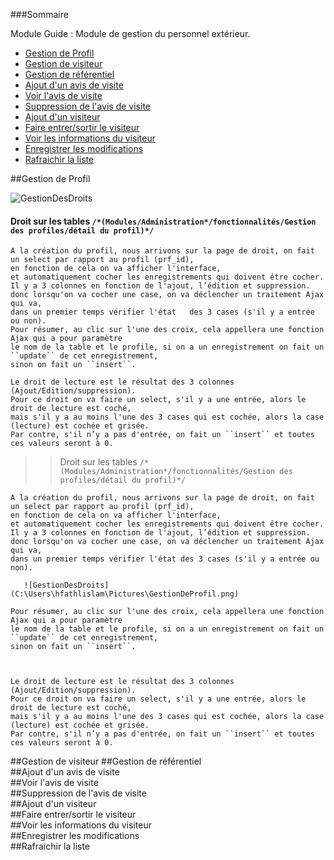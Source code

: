 ###Sommaire

Module Guide  : Module de gestion du personnel extérieur.


* [Gestion de Profil](#"profil")
* [Gestion de visiteur](#visiteur)
* [Gestion de référentiel](#référentiel)
* [Ajout d'un avis de visite](#Ajoutavis)
* [Voir l'avis de visite](#Voirl'avis)
* [Suppression de l'avis de visite](#Suppressionavis)
* [Ajout d'un visiteur](#Ajoutvisiteur)
* [Faire entrer/sortir le visiteur](#entrer/sortir)
* [Voir les informations du visiteur](#informationsvisiteur)
* [Enregistrer les modifications](#Enregistrer)
* [Rafraichir la liste](#Rafraichir)



	

##Gestion de Profil                          <a id="Profil"></a>

![GestionDesDroits](C:\Users\hfathlislam\Pictures\GestionDeProfil.png)

#### Droit sur les tables   ``/*(Modules/Administration*/fonctionnalités/Gestion des profiles/détail du profil)*/``
	
	A la création du profil, nous arrivons sur la page de droit, on fait un select par rapport au profil (prf_id),
	en fonction de cela on va afficher l'interface, 
	et automatiquement cocher les enregistrements qui doivent être cocher. 
	Il y a 3 colonnes en fonction de l'ajout, l’édition et suppression. 
	donc lorsqu'on va cocher une case, on va déclencher un traitement Ajax qui va, 
	dans un premier temps vérifier l'état 	des 3 cases (s'il y a entrée ou non). 
	Pour résumer, au clic sur l'une des croix, cela appellera une fonction Ajax qui a pour paramètre 
	le nom de la table et le profile, si on a un enregistrement on fait un ``update`` de cet enregistrement, 
	sinon on fait un ``insert``.

	Le droit de lecture est le résultat des 3 colonnes (Ajout/Edition/suppression).
	Pour ce droit on va faire un select, s'il y a une entrée, alors le droit de lecture est coché, 
	mais s'il y a au moins l'une des 3 cases qui est cochée, alors la case (lecture) est cochée et grisée. 
	Par contre, s'il n’y a pas d'entrée, on fait un ``insert`` et toutes ces valeurs seront à 0.

	
 >> Droit sur les tables   ``/*(Modules/Administration*/fonctionnalités/Gestion des profiles/détail du profil)*/``
	
	A la création du profil, nous arrivons sur la page de droit, on fait un select par rapport au profil (prf_id),
	en fonction de cela on va afficher l'interface, 
	et automatiquement cocher les enregistrements qui doivent être cocher. 
	Il y a 3 colonnes en fonction de l'ajout, l’édition et suppression. 
	donc lorsqu'on va cocher une case, on va déclencher un traitement Ajax qui va, 
	dans un premier temps vérifier l'état des 3 cases (s'il y a entrée ou non). 
        
       ![GestionDesDroits](C:\Users\hfathlislam\Pictures\GestionDeProfil.png)

	Pour résumer, au clic sur l'une des croix, cela appellera une fonction Ajax qui a pour paramètre 
	le nom de la table et le profile, si on a un enregistrement on fait un ``update`` de cet enregistrement, 
	sinon on fait un ``insert``.



	Le droit de lecture est le résultat des 3 colonnes (Ajout/Edition/suppression).
	Pour ce droit on va faire un select, s'il y a une entrée, alors le droit de lecture est coché, 
	mais s'il y a au moins l'une des 3 cases qui est cochée, alors la case (lecture) est cochée et grisée. 
	Par contre, s'il n’y a pas d'entrée, on fait un ``insert`` et toutes ces valeurs seront à 0.
	
	
	
	
	
	
	
##Gestion de visiteur                       <a id="visiteur"></a>
##Gestion de référentiel                  <a id="référentiel"></a> 		
##Ajout d'un avis de visite               <a id="Ajoutavis"></a> 		
##Voir l'avis de visite                       <a id="Voirl'avis"></a>	
##Suppression de l'avis de visite 	<a id="Suppressionavis"></a>		
##Ajout d'un visiteur 			<a id="Ajoutvisiteur"></a> 			
##Faire entrer/sortir le visiteur 	<a id="entrer/sortir"></a> 			
##Voir les informations du visiteur   <a id="informationsvisiteur"></a> 	
##Enregistrer les modifications 	<a id="Enregistrer"></a> 			
##Rafraichir la liste 				<a id="Rafraichir"></a> 
